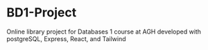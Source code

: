# BD1-Project
Online library project for Databases 1 course at AGH developed with postgreSQL, Express, React, and Tailwind
